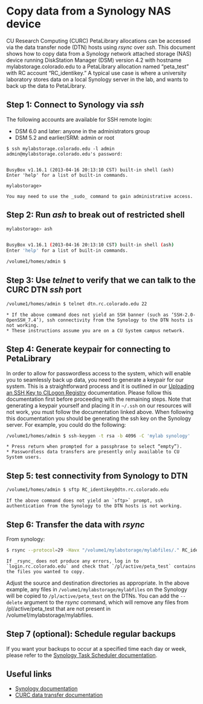 # Copy data from a Synology NAS device

CU Research Computing (CURC) PetaLibrary allocations can be accessed via the data transfer node (DTN) hosts using _rsync_ over _ssh_. This document shows how to copy data from a Synology network attached storage (NAS) device running DiskStation Manager (DSM) version 4.2 with hostname mylabstorage.colorado.edu to a PetaLibrary allocation named “peta_test” with RC account “RC_identikey.”  A typical use case is where a university laboratory stores data on a local Synology server in the lab, and wants to back up the data to PetaLibrary.

## Step 1: Connect to Synology via _ssh_ 

The following accounts are available for SSH remote login:
* DSM 6.0 and later: anyone in the administrators group
* DSM 5.2 and earlier/SRM: admin or root

```
$ ssh mylabstorage.colorado.edu -l admin
admin@mylabstorage.colorado.edu's password:


BusyBox v1.16.1 (2013-04-16 20:13:10 CST) built-in shell (ash)
Enter 'help' for a list of built-in commands.

mylabstorage>
```

```{note}
You may need to use the _sudo_ command to gain administrative access.
```

## Step 2: Run _ash_ to break out of restricted shell

```bash
mylabstorage> ash


BusyBox v1.16.1 (2013-04-16 20:13:10 CST) built-in shell (ash)
Enter 'help' for a list of built-in commands.

/volume1/homes/admin $
```

## Step 3: Use _telnet_ to verify that we can talk to the CURC DTN _ssh_ port

```bash
/volume1/homes/admin $ telnet dtn.rc.colorado.edu 22
```

```{important}
* If the above command does not yield an SSH banner (such as ‘SSH-2.0-OpenSSH_7.4’), ssh connectivity from the Synology to the DTN hosts is not working.
* These instructions assume you are on a CU System campus network.
```

## Step 4: Generate keypair for connecting to PetaLibrary 

In order to allow for passwordless access to the system, which will enable you to seamlessly back up data, you need to generate a keypair for our system. This is a straightforward process and it is outlined in our [Uploading an SSH Key to CILogon Registry](../../../additional-resources/registrycilogon-instructions.md) documentation. Please follow this documentation first before proceeding with the remaining steps. Note that generating a keypair yourself and placing it in `~/.ssh` on our resources will not work, you must follow the documentation linked above. 
When following this documentation you should be generating the ssh key on the Synology server. For example, you could do the following:


```bash
/volume1/homes/admin $ ssh-keygen -t rsa -b 4096 -C 'mylab synology'
```
```{note}
* Press return when prompted for a passphrase to select “empty”).
* Passwordless data transfers are presently only available to CU System users.
```

## Step 5: test connectivity from Synology to DTN

```bash
/volume1/homes/admin $ sftp RC_identikey@dtn.rc.colorado.edu
```

```{note}
If the above command does not yield an `sftp>` prompt, ssh authentication from the Synology to the DTN hosts is not working.
```

## Step 6: Transfer the data with _rsync_

From synology:
```bash
$ rsync --protocol=29 -Havx "/volume1/mylabstorage/mylabfiles/." RC_identikey@dtn.rc.colorado.edu:/pl/active/peta_test/.
```

```{note}
If _rsync_ does not produce any errors, log in to `login.rc.colorado.edu` and check that `/pl/active/peta_test` contains the files you wanted to copy.
```

Adjust the source and destination directories as appropriate. In the above example, any files in `/volume1/mylabstorage/mylabfiles` on the Synology will be copied to `/pl/active/peta_test` on the DTNs. You can add the `--delete` argument to the _rsync_ command, which will remove any files from /pl/active/peta_test that are not present in /volume1/mylabstorage/mylabfiles.

## Step 7 (optional): Schedule regular backups

If you want your backups to occur at a specified time each day or week, please refer to the [Synology Task Scheduler documentation](https://www.synology.com/en-global/knowledgebase/DSM/help/DSM/AdminCenter/system_taskscheduler).  

## Useful links

* [Synology documentation](https://www.synology.com/en-us/support/documentation?query=&type=All&section=All&p=1)
* [CURC data transfer documentation](../../../compute/data-transfer.md)

